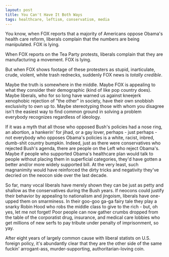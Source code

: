 ```yaml
---
layout: post
title: You Can't Have It Both Ways
tags: healthcare, leftism, conservatism, media
---
```

You know, when FOX reports that a majority of Americans oppose Obama's health care reform, liberals complain that the numbers are being manipulated. FOX is lying.

When FOX reports on the Tea Party protests, liberals complain that they are manufacturing a movement. FOX is lying.

But when FOX shows footage of these protesters as stupid, inarticulate, crude, violent, white trash rednecks, suddenly FOX news is _totally credible_.

Maybe the truth is somewhere in the middle. Maybe FOX is appealing to what they consider their demographic (kind of like pop country does). Maybe liberals, who for so long have warned us against kneejerk xenophobic rejection of "the other" in society, have their own snobbish exclusivity to own up to. Maybe stereotyping those with whom you disagree isn't the easiest way to find common ground in solving a problem everybody recognizes regardless of ideology.

If it was a myth that all those who opposed Bush's policies had a nose ring, an abortion, a hankerin' for jihad, or a gay lover, perhaps - just perhaps - not everybody who opposes Obama's policies is a white, racist, inbred, dumb-shit country bumpkin. Indeed, just as there were conservatives who rejected Bush's agenda, there are people on the Left who reject Obama's. Maybe if people who supported Obama's healthcare plan would talk to people without placing them in superficial categories, they'd have gotten a better and/or more widely supported bill. At the very least, such magnanimity would have reinforced the dirty tricks and negativity they've decried on the neocon side over the last decade.

So far, many vocal liberals have merely shown they can be just as petty and shallow as the conservatives during the Bush years. If neocons could justify their behavior by appealing to nationalism and jingoism, liberals have one-upped them on smarminess. In their goo-goo ga-ga fairy tale they play a snarky Robin Hood who robs the middle class to give to the rich - but, oh yes, let me not forget! Poor people can now gather crumbs dropped from the table of the corporatist drug, insurance, and medical care lobbies who get millions of new serfs to pay tribute under penalty of imprisonment, so yay. 

After eight years of largely common cause with liberal statists on U.S. foreign policy, it's abundantly clear that they are the other side of the same fuckin' arrogant-ass, murder-supporting, authoritarian-loving coin.